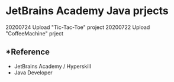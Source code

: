 JetBrains Academy Java prjects
=============

20200724 Upload "Tic-Tac-Toe" project
20200722 Upload "CoffeeMachine" prject

*Reference 
-----------
 - JetBrains Academy / Hyperskill 
 - Java Developer